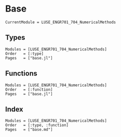 # Base

```@meta
CurrentModule = LUSE_ENGR701_704_NumericalMethods
```

## Types
```@autodocs
Modules = [LUSE_ENGR701_704_NumericalMethods]
Order   = [:type]
Pages   = ["base.jl"]
```

## Functions
```@autodocs
Modules = [LUSE_ENGR701_704_NumericalMethods]
Order   = [:function]
Pages   = ["base.jl"]
```

## Index
```@index
Modules = [LUSE_ENGR701_704_NumericalMethods]
Order   = [:type, :function]
Pages   = ["base.md"]
```
